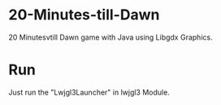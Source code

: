 # 20-Minutes-till-Dawn
20 Minutesvtill Dawn game with Java using Libgdx Graphics.
# Run
Just run the "Lwjgl3Launcher" in lwjgl3 Module.
